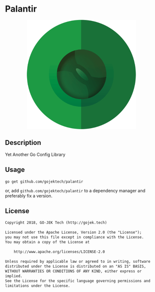 # Palantir

<p align="center">
  <img src="doc/palantir-logo.png" width="360" />
</p>

## Description

Yet Another Go Config Library

## Usage
```
go get github.com/gojektech/palantir
```
or, add `github.com/gojektech/palantir` to a dependency manager and preferably fix a version.

## License

```
Copyright 2018, GO-JEK Tech (http://gojek.tech)

Licensed under the Apache License, Version 2.0 (the "License");
you may not use this file except in compliance with the License.
You may obtain a copy of the License at

    http://www.apache.org/licenses/LICENSE-2.0

Unless required by applicable law or agreed to in writing, software
distributed under the License is distributed on an "AS IS" BASIS,
WITHOUT WARRANTIES OR CONDITIONS OF ANY KIND, either express or implied.
See the License for the specific language governing permissions and
limitations under the License.
```
